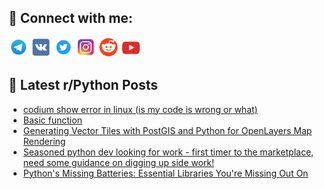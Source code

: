 ## 🔎 Connect with me:
[<img src="https://github.com/bullbesh/bullbesh/blob/main/images/Telegram.png" width="32" height="32" />](https://t.me/bullbesh)
[<img src="https://github.com/bullbesh/bullbesh/blob/main/images/VK.png" width="32" height="32" />](https://vk.com/bullbesh)
[<img src="https://github.com/bullbesh/bullbesh/blob/main/images/Twitter.png" width="32" height="32" />](https://twitter.com/bullbesh1)
[<img src="https://github.com/bullbesh/bullbesh/blob/main/images/Instagram.png" width="32" height="32" />](https://www.instagram.com/bullbesh)
[<img src="https://github.com/bullbesh/bullbesh/blob/main/images/Reddit.png" width="32" height="32" />](https://www.reddit.com/user/bullbesh)
[<img src="https://github.com/bullbesh/bullbesh/blob/main/images/YouTube.png" width="32" height="32" />](https://www.youtube.com/channel/UCtfjRs6uzgq5mfm8S06WTcg)

## 📕 Latest r/Python Posts
<!-- BLOG-POST-LIST:START -->
- [codium show error in linux &lpar;is my code is wrong or what&rpar;](https://www.reddit.com/r/Python/comments/134snyv/codium_show_error_in_linux_is_my_code_is_wrong_or/)
- [Basic function](https://www.reddit.com/r/Python/comments/134r9xt/basic_function/)
- [Generating Vector Tiles with PostGIS and Python for OpenLayers Map Rendering](https://www.reddit.com/r/Python/comments/134q9fs/generating_vector_tiles_with_postgis_and_python/)
- [Seasoned python dev looking for work - first timer to the marketplace, need some guidance on digging up side work!](https://www.reddit.com/r/Python/comments/134pnmr/seasoned_python_dev_looking_for_work_first_timer/)
- [Python&#39;s Missing Batteries: Essential Libraries You&#39;re Missing Out On](https://www.reddit.com/r/Python/comments/134p541/pythons_missing_batteries_essential_libraries/)
<!-- BLOG-POST-LIST:END -->
